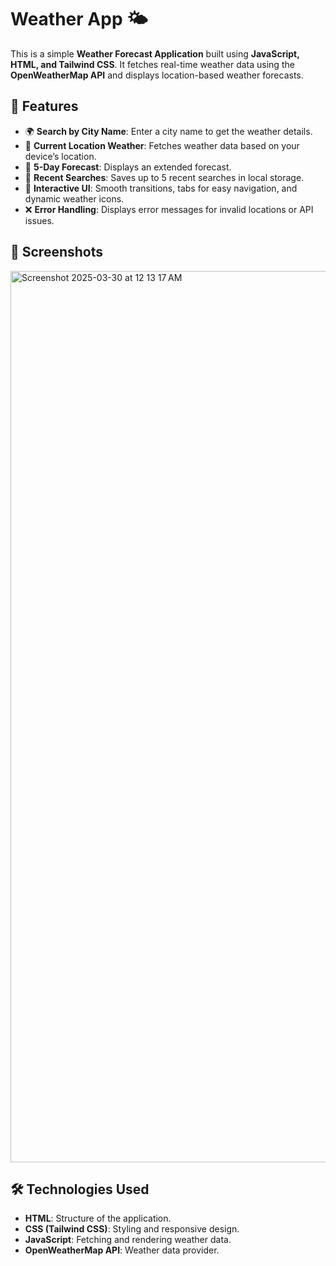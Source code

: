 # Weather App 🌤️

This is a simple **Weather Forecast Application** built using **JavaScript, HTML, and Tailwind CSS**. It fetches real-time weather data using the **OpenWeatherMap API** and displays location-based weather forecasts.

## 🚀 Features
- 🌍 **Search by City Name**: Enter a city name to get the weather details.
- 📍 **Current Location Weather**: Fetches weather data based on your device’s location.
- 📅 **5-Day Forecast**: Displays an extended forecast.
- 💾 **Recent Searches**: Saves up to 5 recent searches in local storage.
- 🎨 **Interactive UI**: Smooth transitions, tabs for easy navigation, and dynamic weather icons.
- ❌ **Error Handling**: Displays error messages for invalid locations or API issues.

## 📸 Screenshots
<img width="1426" alt="Screenshot 2025-03-30 at 12 13 17 AM" src="https://github.com/user-attachments/assets/98d0b051-7250-4b6c-84f5-2ea97e7334b3" />


## 🛠️ Technologies Used
- **HTML**: Structure of the application.
- **CSS (Tailwind CSS)**: Styling and responsive design.
- **JavaScript**: Fetching and rendering weather data.
- **OpenWeatherMap API**: Weather data provider.
